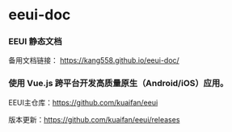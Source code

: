 # eeui-doc
### EEUI 静态文档
备用文档链接： https://kang558.github.io/eeui-doc/
### 使用 Vue.js 跨平台开发高质量原生（Android/iOS）应用。

EEUI主仓库：https://github.com/kuaifan/eeui

版本更新：https://github.com/kuaifan/eeui/releases
